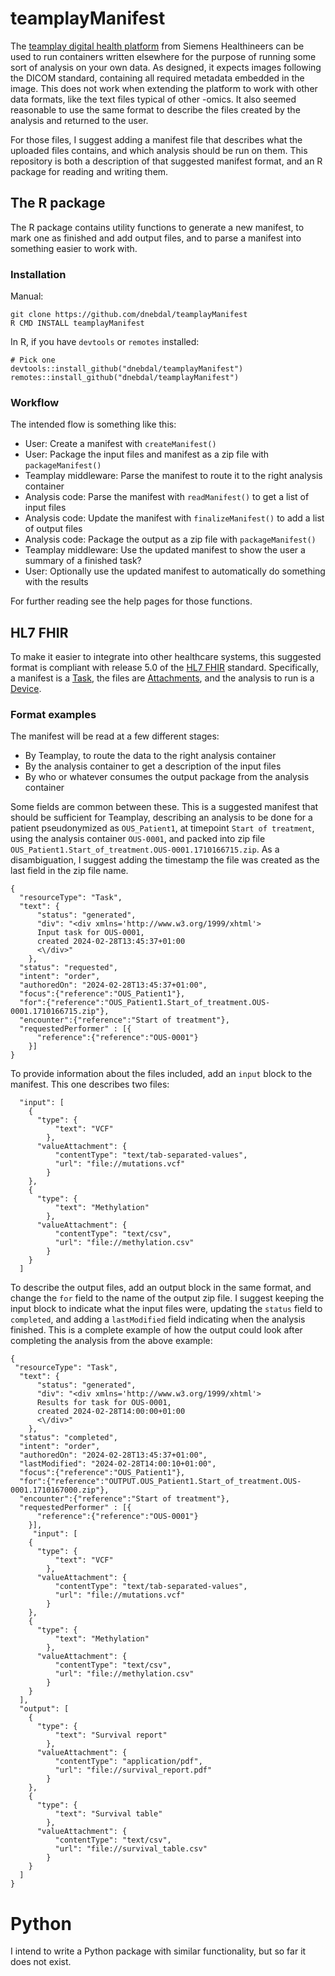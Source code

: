 # teamplayManifest

The [teamplay digital health platform](https://www.siemens-healthineers.com/no/digital-health-solutions/teamplay-digital-health-platform) from Siemens Healthineers can be used to run containers written elsewhere for the purpose of running some sort of analysis on your own data. As designed, it expects images following the DICOM standard, containing all required metadata embedded in the image. This does not work when extending the platform to work with other data formats, like the text files typical of other -omics. It also seemed reasonable to use the same format to describe the files created by the analysis and returned to the user.

For those files, I suggest adding a manifest file that describes what the uploaded files contains, and which analysis should be run on them. This repository is both a description of that suggested manifest format, and an R package for reading and writing them.


## The R package

The R package contains utility functions to generate a new manifest, to mark one as finished and add output files, and to parse a manifest into something easier to work with.

### Installation

Manual:

```         
git clone https://github.com/dnebdal/teamplayManifest
R CMD INSTALL teamplayManifest
```

In R, if you have `devtools` or `remotes` installed:

```  
# Pick one
devtools::install_github("dnebdal/teamplayManifest")
remotes::install_github("dnebdal/teamplayManifest")
```

### Workflow
The intended flow is something like this:

- User: Create a manifest with `createManifest()`
- User: Package the input files and manifest as a zip file with `packageManifest()`
- Teamplay middleware: Parse the manifest to route it to the right analysis container
- Analysis code: Parse the manifest with `readManifest()` to get a list of input files
- Analysis code: Update the manifest with `finalizeManifest()` to add a list of output files
- Analysis code: Package the output as a zip file with `packageManifest()`
- Teamplay middleware: Use the updated manifest to show the user a summary of a finished task?
- User: Optionally use the updated manifest to automatically do something with the results

For further reading see the help pages for those functions.

## HL7 FHIR

To make it easier to integrate into other healthcare systems, this suggested format is compliant with release 5.0 of the [HL7 FHIR](http://hl7.org/fhir/) standard. Specifically, a manifest is a [Task](https://www.hl7.org/fhir/task.html), the files are [Attachments](https://www.hl7.org/fhir/datatypes-definitions.html#Attachment), and the analysis to run is a [Device](https://www.hl7.org/fhir/device.html).

### Format examples

The manifest will be read at a few different stages:
- By Teamplay, to route the data to the right analysis container
- By the analysis container to get a description of the input files
- By who or whatever consumes the output package from the analysis container

Some fields are common between these. This is a suggested manifest that should 
be sufficient for Teamplay, describing an analysis to be done for a patient 
pseudonymized as `OUS_Patient1`, at timepoint `Start of treatment`, using 
the analysis container `OUS-0001`, and packed into zip file `OUS_Patient1.Start_of_treatment.OUS-0001.1710166715.zip`. As a disambiguation, 
I suggest adding the timestamp the file was created as the last field in the zip 
file name.

```         
{
  "resourceType": "Task",
  "text": {
      "status": "generated",
      "div": "<div xmlns='http://www.w3.org/1999/xhtml'>
      Input task for OUS-0001, 
      created 2024-02-28T13:45:37+01:00
      <\/div>"
    },
  "status": "requested",
  "intent": "order",
  "authoredOn": "2024-02-28T13:45:37+01:00",
  "focus":{"reference":"OUS_Patient1"},
  "for":{"reference":"OUS_Patient1.Start_of_treatment.OUS-0001.1710166715.zip"},
  "encounter":{"reference":"Start of treatment"},
  "requestedPerformer" : [{
      "reference":{"reference":"OUS-0001"}
    }]
}
```

To provide information about the files included, add an `input` block to the
manifest. This one describes two files:
```
  "input": [
    {
      "type": {
          "text": "VCF"
        },
      "valueAttachment": {
          "contentType": "text/tab-separated-values",
          "url": "file://mutations.vcf"
        }
    },
    {
      "type": {
          "text": "Methylation"
        },
      "valueAttachment": {
          "contentType": "text/csv",
          "url": "file://methylation.csv"
        }
    }
  ]
```

To describe the output files, add an output block in the same format, and change
the `for` field to the name of the output zip file.
I suggest keeping the input block to indicate what the input files were, 
updating the `status` field to `completed`, and adding a `lastModified` field
indicating when the analysis finished. This is a complete example of how the output
could look after completing the analysis from the above example:


```
{
 "resourceType": "Task",
  "text": {
      "status": "generated",
      "div": "<div xmlns='http://www.w3.org/1999/xhtml'>
      Results for task for OUS-0001, 
      created 2024-02-28T14:00:00+01:00
      <\/div>"
    },
  "status": "completed",
  "intent": "order",
  "authoredOn": "2024-02-28T13:45:37+01:00",
  "lastModified": "2024-02-28T14:00:10+01:00",
  "focus":{"reference":"OUS_Patient1"},
  "for":{"reference":"OUTPUT.OUS_Patient1.Start_of_treatment.OUS-0001.1710167000.zip"},
  "encounter":{"reference":"Start of treatment"},
  "requestedPerformer" : [{
      "reference":{"reference":"OUS-0001"}
    }],
     "input": [
    {
      "type": {
          "text": "VCF"
        },
      "valueAttachment": {
          "contentType": "text/tab-separated-values",
          "url": "file://mutations.vcf"
        }
    },
    {
      "type": {
          "text": "Methylation"
        },
      "valueAttachment": {
          "contentType": "text/csv",
          "url": "file://methylation.csv"
        }
    }
  ],
  "output": [
    {
      "type": {
          "text": "Survival report"
        },
      "valueAttachment": {
          "contentType": "application/pdf",
          "url": "file://survival_report.pdf"
        }
    },
    {
      "type": {
          "text": "Survival table"
        },
      "valueAttachment": {
          "contentType": "text/csv",
          "url": "file://survival_table.csv"
        }
    }
  ]
}
```


# Python
I intend to write a Python package with similar functionality, but so far it does not exist.
